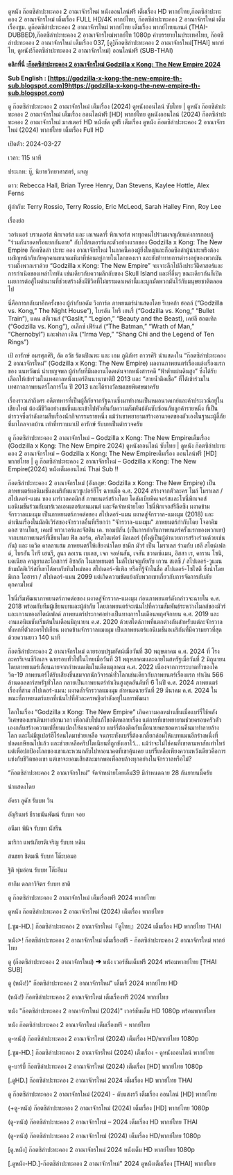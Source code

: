 ดูหนัง ก๊อตซิล่าปะทะคอง 2 อาณาจักรใหม่ หนังออนไลน์ฟรี เต็มเรื่อง HD พากย์ไทย,ก๊อตซิล่าปะทะคอง 2 อาณาจักรใหม่ เต็มเรื่อง FULL HD/4K พากย์ไทย, ก๊อตซิล่าปะทะคอง 2 อาณาจักรใหม่ เต็มเรื่องซูม. ดูก๊อตซิล่าปะทะคอง 2 อาณาจักรใหม่ พากย์ไทย เต็มเรื่อง พากย์ไทยแลนด์ (THAI-DUBBED),ก๊อตซิล่าปะทะคอง 2 อาณาจักรใหม่พากย์ไท 1080p คำบรรยายในประเทศไทย, ก๊อตซิล่าปะทะคอง 2 อาณาจักรใหม่ เต็มเรื่อง 037, [ดู]ก๊อตซิล่าปะทะคอง 2 อาณาจักรใหม่[THAI] พากย์ไท, ดูหนัง!ก๊อตซิล่าปะทะคอง 2 อาณาจักรใหม่) ออนไลน์ฟรี (SUB-THAI)

**คลิกที่นี่ :[ก๊อตซิล่าปะทะคอง 2 อาณาจักรใหม่ Godzilla x Kong: The New Empire 2024](https://godzilla-x-kong-the-new-empire-th-sub.blogspot.com)**

**Sub English : [https://godzilla-x-kong-the-new-empire-th-sub.blogspot.com]9https://godzilla-x-kong-the-new-empire-th-sub.blogspot.com)**

ดู ก๊อตซิล่าปะทะคอง 2 อาณาจักรใหม่ เต็มเรื่อง (2024) ดูหนังออนไลน์ ซับไทย | ดูหนัง ก๊อตซิล่าปะทะคอง 2 อาณาจักรใหม่ เต็มเรื่อง ออนไลน์ฟรี [HD] พากย์ไทย ดูหนังออนไลน์ (2024) ก๊อตซิล่าปะทะคอง 2 อาณาจักรใหม่ มาสเตอร์ HD หนังชัด ดูฟรี เต็มเรื่อง ดูหนัง ก๊อตซิล่าปะทะคอง 2 อาณาจักรใหม่ (2024) พากย์ไทย เต็มเรื่อง Full HD

เปิดตัว: 2024-03-27

เวลา: 115 นาที

ประเภท: บู๊, นิยายวิทยาศาสตร์, ผจญ

ดาว: Rebecca Hall, Brian Tyree Henry, Dan Stevens, Kaylee Hottle, Alex Ferns

ผู้กำกับ: Terry Rossio, Terry Rossio, Eric McLeod, Sarah Halley Finn, Roy Lee

เรื่องย่อ

วอร์เนอร์ บราเดอร์ส พิกเจอร์ส และ เลเจนดารี่ พิกเจอร์ส พาทุกคนไปร่วมผจญภัยแห่งการกอบกู้ "ร่วมกันรอดหรือแยกกันตาย" กับโปสเตอรร์และตัวอย่างแรกของ Godzilla x Kong: The New Empire ก็อตซิลล่า ปะทะ คอง อาณาจักรใหม่ ในภาคนี้คองผู้ยิ่งใหญ่และก็อดซิลล่าผู้น่าสะพรึงต้องเผชิญหน้ากับภัยคุกคามขนาดมหึมาที่ซ่อนอยู่ภายในโลกของเรา และยังท้าทายการดำรงอยู่ของพวกมันรวมถึงพวกเราด้วย “Godzilla x Kong: The New Empire” จะเจาะลึกไปถึงประวัติศาสตร์และการกำเนิดของเหล่าไททัน เช่นเดียวกับความลึกลับของ Skull Island และที่อื่นๆ ขณะเดียวกันก็เปิดเผยการต่อสู้ในตำนานที่ช่วยสร้างสิ่งมีชีวิตที่ไม่ธรรมดาเหล่านี้และผูกมัดพวกมันไว้กับมนุษยชาติตลอดไป

นี่คือการกลับมาอีกครั้งของ ผู้กำกับอดัม วิงการ์ด ภาพยนตร์นำแสดงโดย รีเบคก้า ฮอลล์ (“Godzilla vs. Kong,” The Night House”), ไบรอัน ไทรี เฮนรี่ (“Godzilla vs. Kong,” “Bullet Train”), แดน สตีเวนส์ (“Gaslit,” “Legion,” “Beauty and the Beast), เคย์ลี ฮอตเทิล (“Godzilla vs. Kong”), อเล็กซ์ เฟิร์นส์ (“The Batman,” “Wrath of Man,” “Chernobyl”) และฟาลา เฉิน (“Irma Vep,” “Shang Chi and the Legend of Ten Rings”)

เป้ อารักษ์ อมรศุภศิริ, อัด อวัช รัตนปิณฑะ และ เอม ภูมิภัทร ถาวรศิริ นำแสดงใน “ก๊อตซิล่าปะทะคอง 2 อาณาจักรใหม่” (Godzilla x Kong: The New Empire) ผลงานภาพยนตร์เรื่องแต่งเรื่องแรกของ นนทวัฒน์ นำเบญจพล ผู้กำกับที่มีผลงานโดดเด่นจากหนังสารคดี “ฟ้าต่ำแผ่นดินสูง” ซึ่งได้รับเลือกให้เข้าร่วมในเทศกาลหนังเบอร์ลินนานาชาติปี 2013 และ “สายน้ำติดเชื้อ” ที่ได้เข้าร่วมในเทศกาลภาพยนตร์โลการ์โน ปี 2013 และได้รางวัลชมเชยพิเศษมาครับ

เรื่องราวเล่าถึงศร อดีตทหารที่เป็นผู้ลี้ภัยจากรัฐฉานซึ่งมาทำงานเป็นหมอนวดเกย์และค้าประเวณีอยู่ในเชียงใหม่ ต้องมีชีวิตอย่างขมขื่นและเข้าไปพัวพันกับความสัมพันธ์อันซับซ้อนกับลูกค้ารายหนึ่ง ที่เป็นตำรวจซึ่งกำลังตามสืบเรื่องนักกิจกรรมรายหนึ่ง แม้ว่าเขาพยายามสร้างอานาคตของตัวเองในฐานะผู้ลี้ภัยที่มาไกลจากบ้าน เท่าที่ทราบมาเป้ อารักษ์ รับบทเป็นตำรวจครับ

ดู ก๊อตซิล่าปะทะคอง 2 อาณาจักรใหม่ – Godzilla x Kong: The New Empireเต็มเรื่อง (Godzilla x Kong: The New Empire 2024) ดูหนังออนไลน์ ซับไทย | ดูหนัง ก๊อตซิล่าปะทะคอง 2 อาณาจักรใหม่ – Godzilla x Kong: The New Empireเต็มเรื่อง ออนไลน์ฟรี [HD] พากย์ไทย | ดู ก๊อตซิล่าปะทะคอง 2 อาณาจักรใหม่ – Godzilla x Kong: The New Empire(2024) หนังเต็มออนไลน์ Thai Sub !!

ก๊อตซิล่าปะทะคอง 2 อาณาจักรใหม่ (อังกฤษ: Godzilla x Kong: The New Empire) เป็นภาพยนตร์แอนิเมชันอเมริกันแนวซูเปอร์ฮีโร ฉายเมื่อ ค.ศ. 2024 สร้างจากตัวละคร ไมล์ โมราเลส / สไปเดอร์-แมน ของ มาร์เวลคอมิกส์ ภาพยนตร์สร้างโดย โคลัมเบียพิคเจอร์สและโซนี่พิกเจอส์แอนิเมชันร่วมกับมาร์เวลเอนเตอร์เทนเมนต์ และจัดจำหน่ายโดย โซนี่พิกเจอส์รีลีดซิง ผงาดข้ามจักรวาลแมงมุม เป็นภาพยนตร์ภาคต่อของ สไปเดอร์-แมน ผงาดสู่จักรวาล-แมงมุม (2018) และดำเนินเรื่องในมัลติเวิร์สของจักรวาลอื่นที่เรียกว่า "จักรวาล-แมงมุม" ภาพยนตร์กำกับโดย โจอาคิม ดอส ซานโตส, เคมป์ พาวเวอร์และจัสติน เค. ทอมป์สัน (เป็นการกำกับภาพยนตร์ครั้งแรกของพวกเขา) จากบทภาพยนตร์ที่เขียนโดย ฟิล ลอร์ด, คริสโตเฟอร์ มิลเลอร์ (ทั้งคู่เป็นผู้อำนวยการสร้างร่วมด้วยเช่นกัน) และ เดวิด คาลลาแฮม ภาพยนตร์ให้เสียงนำโดย ชามีก มัวร์ เป็น โมราเลส ร่วมกับ เฮลี สไตน์เฟลด์, ไบรอัน ไทรี เฮนรี, ลูนา ลอเรน เบเลซ, เจก จอห์นสัน, เจสัน ชวาตซ์แมน, อิสสา เร, คาราน โซนิ, แดเนียล คาลูยาและโอสการ์ อิซาอัก ในภาพยนตร์ ไมล์ไปผจญภัยกับ เกวน สเตซี / สไปเดอร์-วูแมน ข้ามมัลติเวิร์สที่เขาได้พบกับทีมใหม่ของ สไปเดอร์-พีเพิล หรือที่รู้จักในชื่อ สไปเดอร์-โซไซตี ซึ่งนำโดย มิเกล โอฮารา / สไปเดอร์-แมน 2099 แต่เกิดความขัดแย้งกับพวกเขาเกี่ยวกับการจัดการกับภัยคุกคามใหม่

โซนี่เริ่มพัฒนาภาพยนตร์ภาคต่อของ ผงาดสู่จักรวาล-แมงมุม ก่อนภาพยนตร์ดังกล่าวจะฉายใน ค.ศ. 2018 พร้อมกับทีมผู้เขียนบทและผู้กำกับ โดยภาพยนตร์จะเน้นไปที่ความสัมพันธ์ระหว่างไมลส์ของมัวร์และเกวนของสไตน์เฟลด์ ภาพยนตร์ประกาศอย่างเป็นทางการในเดือนพฤศจิกายน ค.ศ. 2019 และงานแอนิเมชันเริ่มต้นในเดือนมิถุนายน ค.ศ. 2020 ด้วยสไตล์ภาพที่แตกต่างกันสำหรับแต่ละจักรวาลทั้งหกที่ตัวละครไปเยือน ผงาดข้ามจักรวาลแมงมุม เป็นภาพยนตร์แอนิเมชันอเมริกันที่มีความยาวที่สุด ด้วยความยาว 140 นาที

ก๊อตซิล่าปะทะคอง 2 อาณาจักรใหม่ ฉายรอบปฐมทัศน์เมื่อวันที่ 30 พฤษภาคม ค.ศ. 2024 ที่ โรงละครรีเจนซีวิลเลจ ฉายรอบทั่วไปในไทยเมื่อวันที่ 31 พฤษภาคมและฉายในสหรัฐเมื่อวันที่ 2 มิถุนายน โดยภาพยนตร์เลื่อนฉายจากกำหนดเดิมในเดือนตุลาคม ค.ศ. 2022 เนื่องจากการระบาดทั่วของโควิด-19 ภาพยนตร์ได้รับเสียงชื่นชมจากนักวิจารณ์ทั่วโลกเช่นเดียวกับภาพยนตร์เรื่องแรก ทำเงิน 566 ล้านดอลลาร์สหรัฐทั่วโลก กลายเป็นภาพยนตร์ทำเงินสูงสุดอันดับที่ 6 ในปี ค.ศ. 2024 ภาพยนตร์เรื่องที่สาม สไปเดอร์-แมน: ผงาดล้ำจักรวาลแมงมุม กำหนดฉายวันที่ 29 มีนาคม ค.ศ. 2024 ในขณะที่ภาพยนตร์แยกที่เน้นไปที่ตัวละครหญิงกำลังอยู่ในการพัฒนา

โลกในเรื่อง “Godzilla x Kong: The New Empire” เกิดความอลหม่านขึ้นเมื่อแบร์รี่ใช้พลังวิเศษของเขาเดินทางย้อนเวลา เพื่อกลับไปแก้ไขอดีตหลายเรื่อง แต่การที่เขาพยายามช่วยครอบครัวตัวเองกลับสร้างความเปลี่ยนแปลงให้อนาคตด้วย แบร์รี่ต้องติดกับเมื่อนายพลซอดหวนคืนมาทำลายล้างโลก และไม่มีซูเปอร์ฮีโร่คนใดมาช่วยเหลือ จนกระทั่งแบร์รี่ต้องเกลี้ยกล่อมให้แบทแมนอีกร่างหนึ่งที่ปลดเกษียณไปแล้ว และช่วยเหลือคริปโตเนียนที่ถูกขังเอาไว้... แม้ว่าจะไม่ใช่คนที่เขาตามหาสักเท่าไหร่ แต่เพื่อปกป้องโลกของเขาและหวนกลับไปหาอนาคตที่เขาคุ้นเคย แบร์รี่เหลือเพียงความหวังเดียวคือการแข่งกับชีวิตของเขา แต่เขาจะยอมเสียสละมากพอเพื่อลบล้างทุกอย่างในจักรวาลหรือไม่?

“ก๊อตซิล่าปะทะคอง 2 อาณาจักรใหม่” จัดจำหน่ายโดยเอ็ม39 มีกำหนดฉาย 28 กันยายนนี้ครับ

นำแสดงโดย

อัครา ลูคัส รับบท วิน

อัญรินทร์ ธีราธนันพัฒน์ รับบท จอย

อนีมา พินิจ รับบท นัสรีน

มาริกา แพร่เกียรติเจริญ รับบท หลิน

สนธยา ชิตมณี รับบท โต๊ะบอมอ

ฐิติ พุ่มอ่อน รับบท โต๊ะอีแม

ฮากึม ดลภาวิจิตร รับบท ชาติ

ดู ก๊อตซิล่าปะทะคอง 2 อาณาจักรใหม่ เต็มเรื่องฟรี 2024 พากย์ไทย

ดูหนัง ก๊อตซิล่าปะทะคอง 2 อาณาจักรใหม่ (2024) เต็มเรื่อง พากย์ไทย

[.ซูม-HD.] ก๊อตซิล่าปะทะคอง 2 อาณาจักรใหม่『ดูไทย』2024 เต็มเรื่อง HD พากย์ไทย THAI

หนัง>! ก๊อตซิล่าปะทะคอง 2 อาณาจักรใหม่ เต็มเรื่องฟรี - ก๊อตซิล่าปะทะคอง 2 อาณาจักรใหม่ พากย์ไทย

ดู (ก๊อตซิล่าปะทะคอง 2 อาณาจักรใหม่) ➜ หนัง เวอร์ชันเต็มฟรี 2024 พร้อมพากย์ไทย [THAI SUB]

ดู (หนัง!)" ก๊อตซิล่าปะทะคอง 2 อาณาจักรใหม่" เต็มเรื่ 2024 พากย์ไทย HD

(หนัง!) ก๊อตซิล่าปะทะคอง 2 อาณาจักรใหม่ เต็มเรื่องฟรี 2024 พากย์ไทย

หนัง "ก๊อตซิล่าปะทะคอง 2 อาณาจักรใหม่ (2024)" เวอร์ชันเต็ม HD 1080p พร้อมพากย์ไทย

หนัง ก๊อตซิล่าปะทะคอง 2 อาณาจักรใหม่ เต็มเรื่องฟรี - พากย์ไทย

ดู-หนัง) ก๊อตซิล่าปะทะคอง 2 อาณาจักรใหม่ (2024) เต็มเรื่อง HD/พากย์ไทย 1080p

[.ซูม-HD.] ก๊อตซิล่าปะทะคอง 2 อาณาจักรใหม่ (2024) เต็มเรื่อง - ดูหนังออนไลน์ พากย์ไทย

ดู-บาร์บี้ ก๊อตซิล่าปะทะคอง 2 อาณาจักรใหม่ (2024) เต็มเรื่อง [HD] พากย์ไทย 1080p

[.ดูHD.] ก๊อตซิล่าปะทะคอง 2 อาณาจักรใหม่ 2024 เต็มเรื่อง HD พากย์ไทย THAI

ดู ก๊อตซิล่าปะทะคอง 2 อาณาจักรใหม่ (2024) - ดับแสงรวี เต็มเรื่อง ออนไลน์ [HD] พากย์ไทย

(+ดู-หนัง) ก๊อตซิล่าปะทะคอง 2 อาณาจักรใหม่ (2024) เต็มเรื่อง [HD] พากย์ไทย 1080p

(ดู-หนัง) ก๊อตซิล่าปะทะคอง 2 อาณาจักรใหม่ – 2024 เต็มเรื่อง HD พากย์ไทย THAI

(ดู-หนัง) ก๊อตซิล่าปะทะคอง 2 อาณาจักรใหม่ (2024) เต็มเรื่อง HD/พากย์ไทย 1080p

[ดู.หนัง] ก๊อตซิล่าปะทะคอง 2 อาณาจักรใหม่ 2024 หนังเต็ม HD พากย์ไทย 1080p

[.ดูหนัง-HD.]-ก๊อตซิล่าปะทะคอง 2 อาณาจักรใหม่" 2024 ดูหนังเต็มเรื่อง [THAI] พากย์ไทย

